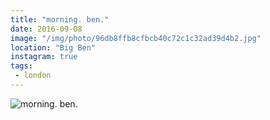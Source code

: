 ```yaml
---
title: "morning. ben."
date: 2016-09-08
image: "/img/photo/96db8ffb8cfbcb40c72c1c32ad39d4b2.jpg"
location: "Big Ben"
instagram: true
tags:
 - london
---
```


![morning. ben.](/img/photo/96db8ffb8cfbcb40c72c1c32ad39d4b2.jpg)

